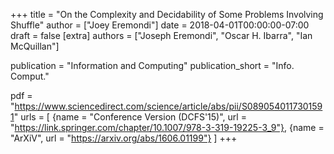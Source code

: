 +++
title = "On the Complexity and Decidability of Some Problems Involving Shuffle"
author = ["Joey Eremondi"]
date = 2018-04-01T00:00:00-07:00
draft = false
[extra]
authors = ["Joseph Eremondi", "Oscar H. Ibarra", "Ian McQuillan"]

publication = "Information and Computing"
publication_short = "Info. Comput."


pdf = "https://www.sciencedirect.com/science/article/abs/pii/S0890540117301591"
urls = [
  {name = "Conference Version (DCFS'15)", url = "https://link.springer.com/chapter/10.1007/978-3-319-19225-3_9"},
  {name = "ArXiV", url = "https://arxiv.org/abs/1606.01199"}
]
+++
